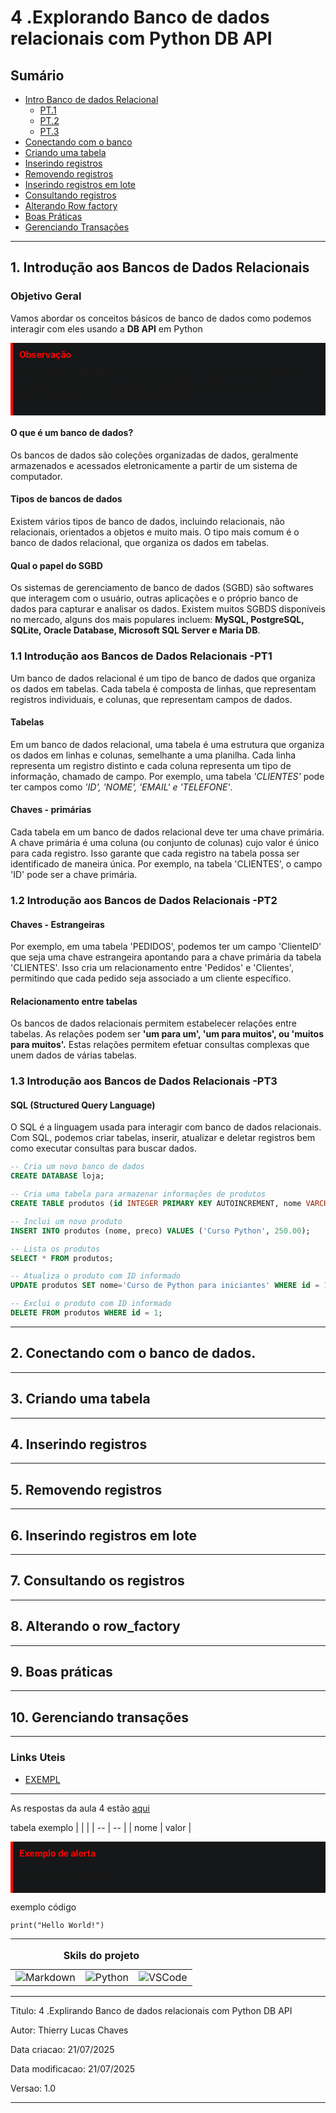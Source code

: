 # 4 .Explorando Banco de dados relacionais com Python DB API
## Sumário 
- [Intro Banco de dados Relacional](#1-introdução-aos-bancos-de-dados-relacionais)
  - [PT.1](#11-introdução-aos-bancos-de-dados-relacionais--pt1)
  - [PT.2](#12-introdução-aos-bancos-de-dados-relacionais--pt2)
  - [PT.3](#13-introdução-aos-bancos-de-dados-relacionais--pt3)
- [Conectando com o banco](#2-conectando-com-o-banco-de-dados)
- [Criando uma tabela](#3-criando-uma-tabela)
- [Inserindo registros](#4-inserindo-registros)
- [Removendo registros](#5-removendo-registros)
- [Inserindo registros em lote](#6-inserindo-registros-em-lote)
- [Consultando registros](#7-consultando-os-registros)
- [Alterando Row factory](#8-alterando-o-row_factory)
- [Boas Práticas](#9-boas-práticas)
- [Gerenciando Transações](#10-gerenciando-transações)
---
## 1. Introdução aos Bancos de Dados Relacionais 
### Objetivo Geral 
Vamos abordar os conceitos básicos de banco de dados como podemos interagir com eles usando a __DB API__ em Python  

<div style="border-left: 4px solid red; background-color:rgb(22, 23, 24); padding: 10px;">
  <strong style="color: red;"> Observação </strong>
  <p> A supracitada <b>DB API </b>, é a especificação, ou seja parte do python que irá determinar como a linguagem deverá se portar ao realizar comunicação entre um determinado SGBD</p>
</div> 

#### O que é um banco de dados?
Os bancos de dados são coleções organizadas de dados, geralmente armazenados e acessados eletronicamente a partir de um sistema de computador.   
#### Tipos de bancos de dados
Existem vários tipos de banco de dados, incluindo relacionais, não relacionais, orientados a objetos e muito mais. O tipo mais comum é o banco de dados relacional, que organiza os dados em tabelas. 
#### Qual o papel do SGBD
Os sistemas de gerenciamento de banco de dados (SGBD) são softwares que interagem com o usuário, outras aplicações e o próprio banco de dados para capturar e analisar os dados. Existem muitos SGBDS disponíveis no mercado, alguns dos mais populares incluem: __MySQL, PostgreSQL, SQLite, Oracle Database, Microsoft SQL Server e Maria DB__.   

### 1.1 Introdução aos Bancos de Dados Relacionais -PT1
Um banco de dados relacional é um tipo de banco de dados que organiza os dados em tabelas. Cada tabela é composta de linhas, que representam registros individuais, e colunas, que representam campos de dados. 
#### Tabelas 
Em um banco de dados relacional, uma tabela é uma estrutura que organiza os dados em linhas e colunas, semelhante a uma planilha. 
Cada linha representa um registro distinto e cada coluna representa um tipo de informação, chamado de campo. Por exemplo, uma tabela *'CLIENTES'* pode ter campos como _'ID', 'NOME', 'EMAIL' e 'TELEFONE'_. 
#### Chaves - primárias 
Cada tabela em um banco de dados relacional deve ter uma chave primária. A chave primária é uma coluna (ou conjunto de colunas) cujo valor é único para cada registro. Isso garante que cada registro na tabela possa ser identificado de maneira única. Por exemplo, na tabela 'CLIENTES', o campo 'ID' pode ser a chave primária. 
### 1.2 Introdução aos Bancos de Dados Relacionais -PT2
#### Chaves - Estrangeiras 
Por exemplo, em uma tabela 'PEDIDOS', podemos ter um campo 'ClienteID' que seja uma chave estrangeira apontando para a chave primária da tabela 'CLIENTES'. Isso cria um relacionamento entre 'Pedidos' e 'Clientes', permitindo que cada pedido seja associado a um cliente específico. 
#### Relacionamento entre tabelas
Os bancos de dados relacionais permitem estabelecer relações entre tabelas. As relações podem ser __'um para um', 'um para muitos', ou 'muitos para muitos'.__ Estas relações permitem efetuar consultas complexas que unem dados de várias tabelas. 

### 1.3 Introdução aos Bancos de Dados Relacionais -PT3
#### SQL (Structured Query Language)
O SQL é a linguagem usada para interagir com banco de dados relacionais. Com SQL, podemos criar tabelas, inserir, atualizar e deletar registros bem como executar consultas para buscar dados.

```sql
-- Cria um novo banco de dados
CREATE DATABASE loja;

-- Cria uma tabela para armazenar informações de produtos
CREATE TABLE produtos (id INTEGER PRIMARY KEY AUTOINCREMENT, nome VARCHAR(100),preco DECIMAL);

-- Inclui um novo produto
INSERT INTO produtos (nome, preco) VALUES ('Curso Python', 250.00);

-- Lista os produtos
SELECT * FROM produtos;

-- Atualiza o produto com ID informado
UPDATE produtos SET nome='Curso de Python para iniciantes' WHERE id = 1 ;

-- Exclui o produto com ID informado
DELETE FROM produtos WHERE id = 1;
```

---
## 2. Conectando com o banco de dados.

--- 
## 3. Criando uma tabela

--- 
## 4. Inserindo registros

--- 
## 5. Removendo registros

--- 
## 6. Inserindo registros em lote

--- 
## 7. Consultando os registros

--- 
## 8. Alterando o row_factory

--- 
## 9. Boas práticas

--- 
## 10. Gerenciando transações


--- 
### Links Uteis
- [EXEMPL](https://github.com/digitalinnovationone/trilha-python-dio)

---
As respostas da aula 4 estão [aqui](IMGS)

tabela exemplo 
| | |
| -- | -- |
| nome | valor |

<div style="border-left: 4px solid red; background-color:rgb(22, 23, 24); padding: 10px;">
  <strong style="color: red;">Exemplo de alerta</strong>
  <p> Somente um exemplo.</p>
</div>

exemplo código 
```
print("Hello World!")
```
---
<table style="text-align: center; width: 100%;"> 
<caption><b>Skils do projeto </b></caption>
<tr>
    <td style="text-align: center;">
    <img alt="Markdown" src="https://img.shields.io/badge/markdown-%23000000.svg?style=for-the-badge&logo=markdown&logoColor=white"/>
    </td>
    <td style="text-align: center;">
    <img alt="Python" src="https://img.shields.io/badge/python-3670A0?style=for-the-badge&logo=python&logoColor=ffdd54"/>
    </td>
    <td style="text-align: center;">
    <img alt="VSCode" src="https://img.shields.io/badge/Visual%20Studio%20Code-0078d7.svg?style=for-the-badge&logo=visual-studio-code&logoColor=white"/>
    </td>
<tr> 
</table>

---
Titulo: 4 .Explirando Banco de dados relacionais com Python DB API 

Autor: Thierry Lucas Chaves

Data criacao: 21/07/2025

Data modificacao: 21/07/2025

Versao: 1.0  

---